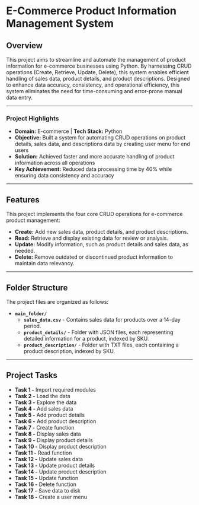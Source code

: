 # E-Commerce Product Information Management System
## Overview

This project aims to streamline and automate the management of product information for e-commerce businesses using Python. By harnessing CRUD operations (Create, Retrieve, Update, Delete), this system enables efficient handling of sales data, product details, and product descriptions. Designed to enhance data accuracy, consistency, and operational efficiency, this system eliminates the need for time-consuming and error-prone manual data entry.

---

### Project Highlights
- **Domain:** E-commerce | **Tech Stack:** Python 
- **Objective:** Built a system for automating CRUD operations on product details, sales data, and descriptions data by creating user menu for end users
- **Solution:** Achieved faster and more accurate handling of product information across all operations 
- **Key Achievement:** Reduced data processing time by 40% while ensuring data consistency and accuracy

---

## Features 
This project implements the four core CRUD operations for e-commerce product management:
- **Create:** Add new sales data, product details, and product descriptions.
- **Read:** Retrieve and display existing data for review or analysis.
- **Update:** Modify information, such as product details and sales data, as needed.
- **Delete:** Remove outdated or discontinued product information to maintain data relevancy.

---

## Folder Structure

The project files are organized as follows:

- **`main_folder/`**
  - **`sales_data.csv`** - Contains sales data for products over a 14-day period.
  - **`product_details/`** - Folder with JSON files, each representing detailed information for a product, indexed by SKU.
  - **`product_description/`** - Folder with TXT files, each containing a product description, indexed by SKU.

---

## Project Tasks
- **Task 1 -** Import required modules
- **Task 2 -** Load the data
- **Task 3 -** Explore the data
- **Task 4 -** Add sales data
- **Task 5 -** Add product details
- **Task 6 -** Add product description
- **Task 7 -** Create function
- **Task 8 -** Display sales data
- **Task 9 -** Display product details
- **Task 10 -** Display product description
- **Task 11 -** Read function
- **Task 12 -** Update sales data
- **Task 13 -** Update product details
- **Task 14 -** Update product description
- **Task 15 -** Update function
- **Task 16 -** Delete function
- **Task 17 -** Save data to disk
- **Task 18 -** Create a user menu
